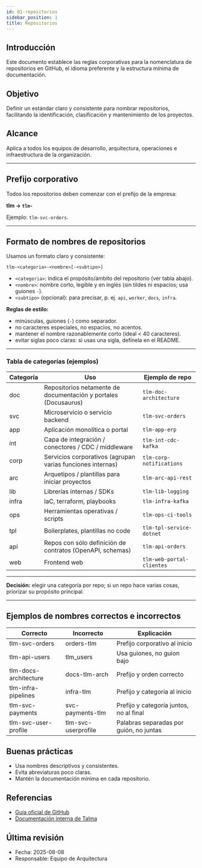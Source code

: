 ```yaml
---
id: 01-repositorios
sidebar_position: 1
title: Repositorios
---
```


## Introducción

Este documento establece las reglas corporativas para la nomenclatura de repositorios en GitHub, el idioma preferente y la estructura mínima de documentación.

## Objetivo

Definir un estándar claro y consistente para nombrar repositorios, facilitando la identificación, clasificación y mantenimiento de los proyectos.

## Alcance

Aplica a todos los equipos de desarrollo, arquitectura, operaciones e infraestructura de la organización.

---

## Prefijo corporativo

Todos los repositorios deben comenzar con el prefijo de la empresa:

**tlm → `tlm-`**

Ejemplo: `tlm-svc-orders`.

---

## Formato de nombres de repositorios

Usamos un formato claro y consistente:

`tlm-<categoria>-<nombre>[-<subtipo>]`

- `<categoria>`: indica el propósito/ámbito del repositorio (ver tabla abajo).
- `<nombre>`: nombre corto, legible y en inglés (sin tildes ni espacios; usa guiones `-`).
- `<subtipo>` (opcional): para precisar, p. ej. `api`, `worker`, `docs`, `infra`.

**Reglas de estilo:**

- minúsculas, guiones (`-`) como separador.
- no caracteres especiales, no espacios, no acentos.
- mantener el nombre razonablemente corto (ideal < 40 caracteres).
- evitar siglas poco claras: si usas una sigla, defínela en el README.

---

### Tabla de categorías (ejemplos)

| Categoría | Uso                                              | Ejemplo de repo           |
|-----------|-------------------------------------------------|--------------------------|
| doc       | Repositorios netamente de documentación y portales (Docusaurus) | `tlm-doc-architecture`    |
| svc       | Microservicio o servicio backend                 | `tlm-svc-orders`          |
| app       | Aplicación monolítica o portal                    | `tlm-app-erp`             |
| int       | Capa de integración / conectores / CDC / middleware | `tlm-int-cdc-kafka`       |
| corp      | Servicios corporativos (agrupan varias funciones internas) | `tlm-corp-notifications`  |
| arc       | Arquetipos / plantillas para iniciar proyectos   | `tlm-arc-api-rest`        |
| lib       | Librerías internas / SDKs                         | `tlm-lib-logging`         |
| infra     | IaC, terraform, playbooks                         | `tlm-infra-kafka`         |
| ops       | Herramientas operativas / scripts                 | `tlm-ops-ci-tools`        |
| tpl       | Boilerplates, plantillas no code                  | `tlm-tpl-service-dotnet`  |
| api       | Repos con sólo definición de contratos (OpenAPI, schemas) | `tlm-api-orders`          |
| web       | Frontend web                                      | `tlm-web-portal-clientes` |

---

**Decisión:** elegir una categoría por repo; si un repo hace varias cosas, priorizar su propósito principal.

---

## Ejemplos de nombres correctos e incorrectos

| Correcto               | Incorrecto         | Explicación                                      |
|------------------------|-------------------|--------------------------------------------------|
| tlm-svc-orders         | orders-tlm        | Prefijo corporativo al inicio                    |
| tlm-api-users          | tlm_users         | Usa guiones, no guion bajo                      |
| tlm-docs-architecture  | docs-tlm-arch     | Prefijo y orden correcto                        |
| tlm-infra-pipelines    | infra-tlm         | Prefijo y categoría al inicio                   |
| tlm-svc-payments       | svc-payments-tlm  | Prefijo y categoría juntos, no al final         |
| tlm-svc-user-profile   | tlm-svc-userprofile| Palabras separadas por guión, no juntas         |

## Buenas prácticas

- Usa nombres descriptivos y consistentes.
- Evita abreviaturas poco claras.
- Mantén la documentación mínima en cada repositorio.

## Referencias

- [Guía oficial de GitHub](https://docs.github.com/es/repositories/creating-and-managing-repositories/about-repositories)
- [Documentación interna de Talma](../README.md)

## Última revisión

- Fecha: 2025-08-08
- Responsable: Equipo de Arquitectura
